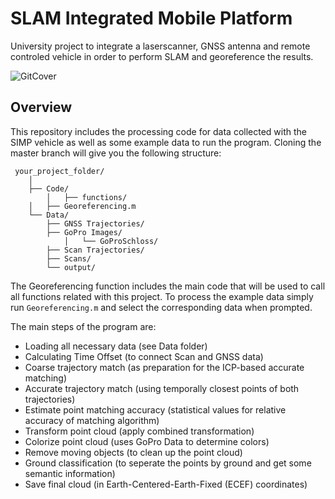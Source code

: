 # SLAM Integrated Mobile Platform
University project to integrate a laserscanner, GNSS antenna and remote controled vehicle in order to perform SLAM and georeference the results. 

![GitCover](https://user-images.githubusercontent.com/92944341/152424731-54061cfb-b6c4-4ac2-ab5a-4ca5c56b4e54.png)


## Overview
This repository includes the processing code for data collected with the SIMP vehicle as well as some example data to run the program. Cloning the master branch will give you the following structure:

```
 your_project_folder/
	│
	├── Code/  
        │   ├── functions/  
	│   ├── Georeferencing.m 
	└── Data/  
	    ├── GNSS Trajectories/  
	    ├── GoPro Images/  
            │   └── GoProSchloss/  
 	    ├── Scan Trajectories/  
	    ├── Scans/  
	    └── output/  
```

The Georeferencing function includes the main code that will be used to call all functions related with this project. To process the example data simply run `Georeferencing.m` and select the corresponding data when prompted. 

The main steps of the program are:
- Loading all necessary data (see Data folder)
- Calculating Time Offset (to connect Scan and GNSS data)
- Coarse trajectory match (as preparation for the ICP-based accurate matching)
- Accurate trajectory match (using temporally closest points of both trajectories)
- Estimate point matching accuracy (statistical values for relative accuracy of matching algorithm)
- Transform point cloud (apply combined transformation)
- Colorize point cloud (uses GoPro Data to determine colors)
- Remove moving objects (to clean up the point cloud)
- Ground classification (to seperate the points by ground and get some semantic information)
- Save final cloud (in Earth-Centered-Earth-Fixed (ECEF) coordinates)

